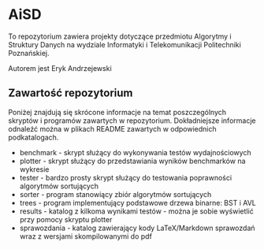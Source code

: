 # AiSD

To repozytorium zawiera projekty dotyczące przedmiotu Algorytmy i Struktury Danych na wydziale Informatyki i Telekomunikacji Politechniki Poznańskiej.

Autorem jest Eryk Andrzejewski

## Zawartość repozytorium
Poniżej znajdują się skrócone informacje na temat poszczególnych skryptów i programów zawartych w repozytorium. Dokładniejsze informacje odnaleźć można w plikach README zawartych w odpowiednich podkatalogach.

 - benchmark - skrypt służący do wykonywania testów wydajnościowych
 - plotter - skrypt służący do przedstawiania wyników benchmarków na wykresie
 - tester - bardzo prosty skrypt służący do testowania poprawności algorytmów sortujących
 - sorter - program stanowiący zbiór algorytmów sortujących
 - trees - program implementujący podstawowe drzewa binarne: BST i AVL
 - results - katalog z kilkoma wynikami testów - można je sobie wyświetlić przy pomocy skryptu plotter
 - sprawozdania - katalog zawierający kody LaTeX/Markdown sprawozdań wraz z wersjami skompilowanymi do pdf
